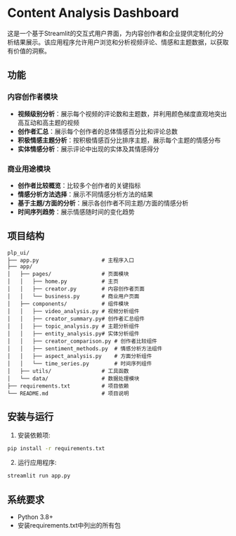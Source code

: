 # Content Analysis Dashboard

这是一个基于Streamlit的交互式用户界面，为内容创作者和企业提供定制化的分析结果展示。该应用程序允许用户浏览和分析视频评论、情感和主题数据，以获取有价值的洞察。

## 功能

### 内容创作者模块

- **视频级别分析**：展示每个视频的评论数和主题数，并利用颜色梯度直观地突出高互动和高主题的视频
- **创作者汇总**：展示每个创作者的总体情感百分比和评论总数
- **积极情感主题分析**：按积极情感百分比排序主题，展示每个主题的情感分布
- **实体情感分析**：展示评论中出现的实体及其情感得分

### 商业用途模块

- **创作者比较概览**：比较多个创作者的关键指标
- **情感分析方法选择**：展示不同情感分析方法的结果
- **基于主题/方面的分析**：展示各创作者不同主题/方面的情感分析
- **时间序列趋势**：展示情感随时间的变化趋势

## 项目结构

```
plp_ui/
├── app.py                    # 主程序入口
├── app/
│   ├── pages/                # 页面模块
│   │   ├── home.py           # 主页
│   │   ├── creator.py        # 内容创作者页面
│   │   └── business.py       # 商业用户页面
│   ├── components/           # 组件模块
│   │   ├── video_analysis.py # 视频分析组件
│   │   ├── creator_summary.py# 创作者汇总组件
│   │   ├── topic_analysis.py # 主题分析组件
│   │   ├── entity_analysis.py# 实体分析组件
│   │   ├── creator_comparison.py # 创作者比较组件
│   │   ├── sentiment_methods.py  # 情感分析方法组件
│   │   ├── aspect_analysis.py    # 方面分析组件
│   │   └── time_series.py        # 时间序列组件
│   ├── utils/                # 工具函数
│   └── data/                 # 数据处理模块
├── requirements.txt          # 项目依赖
└── README.md                 # 项目说明
```

## 安装与运行

1. 安装依赖项:

```bash
pip install -r requirements.txt
```

2. 运行应用程序:

```bash
streamlit run app.py
```

## 系统要求

- Python 3.8+
- 安装requirements.txt中列出的所有包
